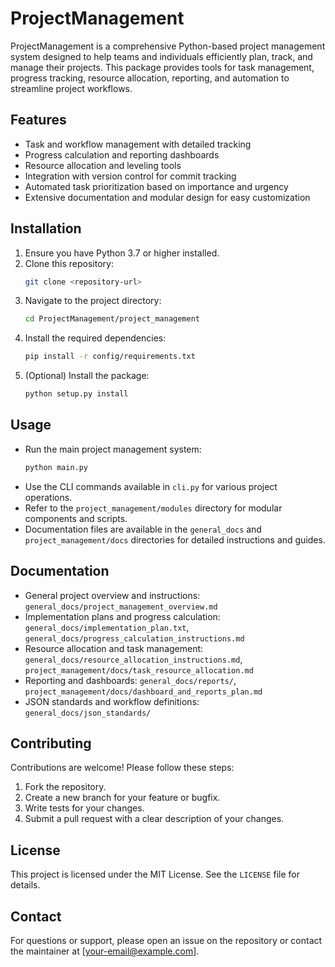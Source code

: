 # ProjectManagement

ProjectManagement is a comprehensive Python-based project management system designed to help teams and individuals efficiently plan, track, and manage their projects. This package provides tools for task management, progress tracking, resource allocation, reporting, and automation to streamline project workflows.

## Features

- Task and workflow management with detailed tracking
- Progress calculation and reporting dashboards
- Resource allocation and leveling tools
- Integration with version control for commit tracking
- Automated task prioritization based on importance and urgency
- Extensive documentation and modular design for easy customization

## Installation

1. Ensure you have Python 3.7 or higher installed.
2. Clone this repository:
   ```bash
   git clone <repository-url>
   ```
3. Navigate to the project directory:
   ```bash
   cd ProjectManagement/project_management
   ```
4. Install the required dependencies:
   ```bash
   pip install -r config/requirements.txt
   ```
5. (Optional) Install the package:
   ```bash
   python setup.py install
   ```

## Usage

- Run the main project management system:
  ```bash
  python main.py
  ```
- Use the CLI commands available in `cli.py` for various project operations.
- Refer to the `project_management/modules` directory for modular components and scripts.
- Documentation files are available in the `general_docs` and `project_management/docs` directories for detailed instructions and guides.

## Documentation

- General project overview and instructions: `general_docs/project_management_overview.md`
- Implementation plans and progress calculation: `general_docs/implementation_plan.txt`, `general_docs/progress_calculation_instructions.md`
- Resource allocation and task management: `general_docs/resource_allocation_instructions.md`, `project_management/docs/task_resource_allocation.md`
- Reporting and dashboards: `general_docs/reports/`, `project_management/docs/dashboard_and_reports_plan.md`
- JSON standards and workflow definitions: `general_docs/json_standards/`

## Contributing

Contributions are welcome! Please follow these steps:

1. Fork the repository.
2. Create a new branch for your feature or bugfix.
3. Write tests for your changes.
4. Submit a pull request with a clear description of your changes.

## License

This project is licensed under the MIT License. See the `LICENSE` file for details.

## Contact

For questions or support, please open an issue on the repository or contact the maintainer at [your-email@example.com].
